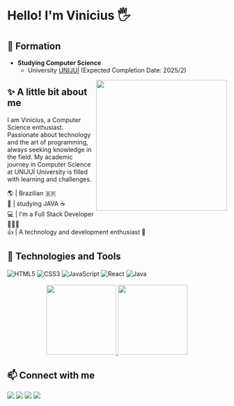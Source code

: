 # Hello! I'm Vinicius 🖐️

## 🎈 Formation
  
- **Studying Computer Science**
  - University [UNIJUÍ](https://www.unijui.edu.br/) (Expected Completion Date: 2025/2)

<p float="left">

 <img align="right" height="300px" src="https://user-images.githubusercontent.com/78985382/123180079-f2c6dd00-d460-11eb-9af3-8e263e58cedb.png">
  
 <h2>✨ A little bit about me </h2>
 I am Vinicius, a Computer Science enthusiast. Passionate about technology and the art of programming, always seeking knowledge in the field. My academic journey in Computer Science at UNIJUÍ University is filled with learning and challenges.
 
 🌎 | Brazilian 🇧🇷 </br>
 🎨 | studying JAVA ☕ </br>
 💻 | I'm a Full Stack Developer 👨🏾‍💻 </br>
 👍 | A technology and development enthusiast 🔬 </br>
</p>

## 🔧 Technologies and Tools

<div style="display: inline_block">
  <img align="center" alt="HTML5" src="https://img.shields.io/badge/HTML5-E34F26?style=for-the-badge&logo=html5&logoColor=white" />
  <img align="center" alt="CSS3" src="https://img.shields.io/badge/CSS3-1572B6?style=for-the-badge&logo=css3&logoColor=white" />
  <img align="center" alt="JavaScript" src="https://img.shields.io/badge/JavaScript-F7DF1E?style=for-the-badge&logo=javascript&logoColor=black" />
  <img align="center" alt="React" src="https://img.shields.io/badge/React-20232A?style=for-the-badge&logo=react&logoColor=61DAFB" />
  <img align="center" alt="Java" src="https://img.shields.io/badge/Java-007396?style=for-the-badge&logo=java&logoColor=white" />
</div><br/>

<div align="center">
  <a href="https://github.com/ViniciusKF">
    <img height="160em" src="https://github-readme-stats.vercel.app/api?username=ViniciusKF&show_icons=true&theme=transparent&include_all_commits=true&count_private=true"/>
    <img height="160em" src="https://github-readme-stats.vercel.app/api/top-langs/?username=ViniciusKF&layout=compact&langs_count=7&theme=transparent"/>
  </a>
</div>

## 📫 Connect with me

<div> 
  <a href="mailto:viniciuskf2@gmail.com"><img src="https://img.shields.io/badge/-Gmail-%23333?style=for-the-badge&logo=gmail&logoColor=white" target="_blank"></a>
  <a href="https://www.linkedin.com/in/vinicius-fuhrmann-6b0b16233/" target="_blank"><img src="https://img.shields.io/badge/-LinkedIn-%230077B5?style=for-the-badge&logo=linkedin&logoColor=white" target="_blank"></a>
  <a href="https://wa.me/5555991494061" target="_blank"><img src="https://img.shields.io/badge/-WhatsApp-%2325D366?style=for-the-badge&logo=whatsapp&logoColor=white" target="_blank"></a>
  <a href="https://www.instagram.com/vinicius_kf_/" target="_blank"><img src="https://img.shields.io/badge/-Instagram-%23E4405F?style=for-the-badge&logo=instagram&logoColor=white" target="_blank"></a>
</div>
